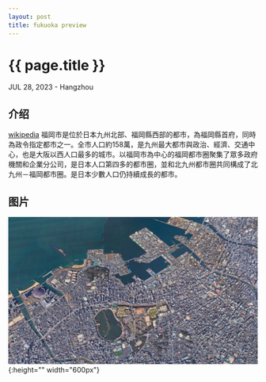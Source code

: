 ```yaml
---
layout: post
title: fukuoka preview
---
```


{{ page.title }}
================
<p class="meta">JUL 28, 2023 - Hangzhou</p>

## 介绍
[wikipedia](https://zh.wikipedia.org/zh-tw/%E7%A6%8F%E5%B2%A1%E5%B8%82)
福岡市是位於日本九州北部、福岡縣西部的都市，為福岡縣首府，同時為政令指定都市之一。全市人口約158萬，是九州最大都市與政治、經濟、交通中心，也是大阪以西人口最多的城市。以福岡市為中心的福岡都市圈聚集了眾多政府機關和企業分公司，是日本人口第四多的都市圈，並和北九州都市圈共同構成了北九州－福岡都市圈。是日本少數人口仍持續成長的都市。

## 图片
![google earch](/images/2023-07-28/fukuoka.jpg){:height="" width="600px"}